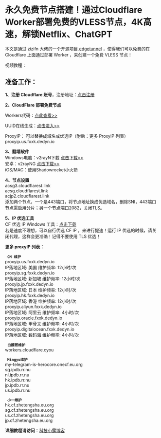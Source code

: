 # 永久免费节点搭建！通过Cloudflare Worker部署免费的VLESS节点，4K高速，解锁Netflix、ChatGPT

本文是通过 zizifn 大佬的一个开源项目[ edgetunnel](https://github.com/zizifn/edgetunnel) ，使得我们可以免费的在 Cloudflare 上面通过部署 Worker ，来创建一个免费 VLESS 节点！

视频教程：

## 准备工作：

**1、注册 Cloudflare 账号**，注册地址：[点击注册](https://dash.cloudflare.com/1fd6ef1f052a191089c7a5628aa6f5a7)

**2、CloudFlare 部署免费节点**

Workers代码：[点此查看>>](https://raw.githubusercontent.com/zizifn/edgetunnel/main/src/worker-vless.js) 

UUID在线生成：[点击进入>>](https://1024tools.com/uuid/)

ProxyIP： 可以替换成域名或优选IP（附后：更多 ProxyIP 列表）  
proxyip.us.fxxk.dedyn.io


**3、翻墙软件**  
Windows电脑：v2rayN下载 [点击下载>>](https://github.com/2dust/v2rayN/releases/download/6.45/zz_v2rayN-With-Core-SelfContained.7z)  
安卓：v2rayNG [点击下载>>](https://github.com/2dust/v2rayNG/releases)  
iOS/MAC：使用Shadowrocket小火箭

**4、节点设置**  
acsg3.cloudflarest.link  
acsg.cloudflarest.link  
acjp2.cloudflarest.link  
添加两个节点，一个是443端口，将节点地址换成优选域名，删除SNI，443端口节点需启用分片；另一个节点端口2082，关闭TLS。

**5、IP 优选工具**  
CF 优选 IP Windows 工具：[点击下载](https://github.com/badafans/better-cloudflare-ip/releases/download/20221201/batch.zip)  
若是速度不理想，可以自行优选 CF IP ，来进行提速！运行 IP 优选的时候，请关闭代理，这样会更准确！记得不要使用 TLS 优选！


**更多 proxyIP 列表：**

<code> **CM 维护** </code>  
proxyip.us.fxxk.dedyn.io  
IP落地区域: 美国 维护频率: 12小时/次  
proxyip.sg.fxxk.dedyn.io  
IP落地区域: 新加坡 维护频率: 12小时/次  
proxyip.jp.fxxk.dedyn.io  
IP落地区域: 日本 维护频率: 12小时/次  
proxyip.hk.fxxk.dedyn.io  
IP落地区域: 香港 维护频率: 12小时/次  
proxyip.aliyun.fxxk.dedyn.io  
IP落地区域: 阿里云 维护频率: 4小时/次  
proxyip.oracle.fxxk.dedyn.io  
IP落地区域: 甲骨文 维护频率: 4小时/次  
proxyip.digitalocean.fxxk.dedyn.io  
IP落地区域: 数码海 维护频率: 4小时/次

<code> **白嫖哥维护** </code>  
workers.cloudflare.cyou

<code> **Mingyu维护** </code>  
my-telegram-is-herocore.onecf.eu.org  
sg.ipdb.rr.nu  
nl.ipdb.rr.nu  
hk.ipdb.rr.nu  
jp.ipdb.rr.nu  
us.ipdb.rr.nu

<code> **小一维护** </code>  
hk.cf.zhetengsha.eu.org  
sg.cf.zhetengsha.eu.org  
us.cf.zhetengsha.eu.org  
jp.cf.zhetengsha.eu.org


**详细教程请访问**：[科技小露博客](https://www.kejixiaolu.com/)
